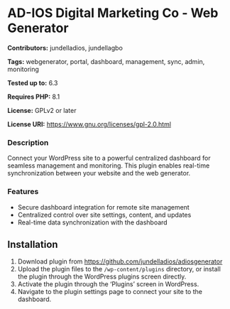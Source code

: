 # AD-IOS Digital Marketing Co - Web Generator

**Contributors:** jundelladios, jundellagbo

**Tags:** webgenerator, portal, dashboard, management, sync, admin, monitoring

**Tested up to:** 6.3

**Requires PHP:** 8.1

**License:** GPLv2 or later  

**License URI:** https://www.gnu.org/licenses/gpl-2.0.html  


### Description

Connect your WordPress site to a powerful centralized dashboard for seamless management and monitoring. This plugin enables real-time synchronization between your website and the web generator. 

### Features

- Secure dashboard integration for remote site management
- Centralized control over site settings, content, and updates
- Real-time data synchronization with the dashboard

## Installation

1. Download plugin from https://github.com/jundelladios/adiosgenerator
2. Upload the plugin files to the `/wp-content/plugins` directory, or install the plugin through the WordPress plugins screen directly.  
3. Activate the plugin through the ‘Plugins’ screen in WordPress.  
4. Navigate to the plugin settings page to connect your site to the dashboard.  